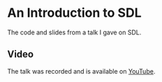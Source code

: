 # An Introduction to SDL

The code and slides from a talk I gave on SDL.

## Video

The talk was recorded and is available on [YouTube].

[YouTube]: https://youtu.be/w2XUA7WNLCI
